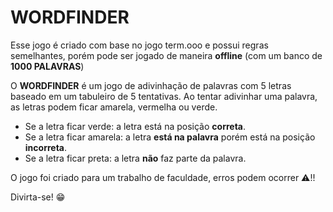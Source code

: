 # WORDFINDER

Esse jogo é criado com base no jogo term.ooo e possui regras semelhantes, porém pode ser jogado de maneira **offline** (com um banco de **1000 PALAVRAS**)

O **WORDFINDER** é um jogo de adivinhação de palavras com 5 letras baseado em um tabuleiro de 5 tentativas. Ao tentar adivinhar uma palavra, as letras podem ficar amarela, vermelha ou verde.

- Se a letra ficar verde: a letra está na posição **correta**.
- Se a letra ficar amarela: a letra **está na palavra** porém está na posição **incorreta**.
- Se a letra ficar preta: a letra **não** faz parte da palavra.

O jogo foi criado para um trabalho de faculdade, erros podem ocorrer ⚠!!

Divirta-se! 😁
